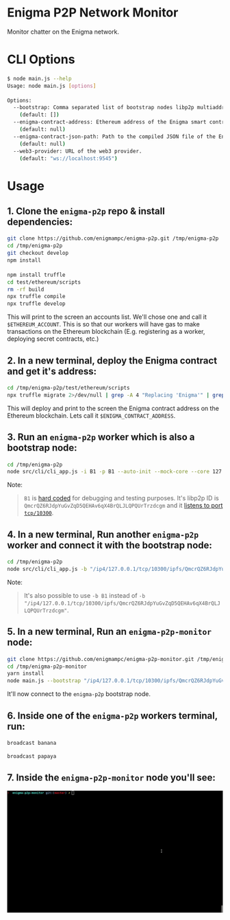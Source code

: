 # Enigma P2P Network Monitor

Monitor chatter on the Enigma network.

# CLI Options

```bash
$ node main.js --help
Usage: node main.js [options]

Options:
  --bootstrap: Comma separated list of bootstrap nodes libp2p multiaddr.
    (default: [])
  --enigma-contract-address: Ethereum address of the Enigma smart contract.
    (default: null)
  --enigma-contract-json-path: Path to the compiled JSON file of the Enigma smart contract.
    (default: null)
  --web3-provider: URL of the web3 provider.
    (default: "ws://localhost:9545")
```

# Usage

## 1. Clone the `enigma-p2p` repo & install dependencies:

```bash
git clone https://github.com/enigmampc/enigma-p2p.git /tmp/enigma-p2p
cd /tmp/enigma-p2p
git checkout develop
npm install

npm install truffle
cd test/ethereum/scripts
rm -rf build
npx truffle compile
npx truffle develop
```

This will print to the screen an accounts list. We'll chose one and call it `$ETHEREUM_ACCOUNT`.
This is so that our workers will have gas to make transactions on the Ethereum blockchain (E.g. registering as a worker, deploying secret contracts, etc.)

## 2. In a new terminal, deploy the Enigma contract and get it's address:

```bash
cd /tmp/enigma-p2p/test/ethereum/scripts
npx truffle migrate 2>/dev/null | grep -A 4 "Replacing 'Enigma'" | grep 'contract address' | awk '{print $NF}'
```

This will deploy and print to the screen the Enigma contract address on the Ethereum blockchain.
Lets call it `$ENIGMA_CONTRACT_ADDRESS`.

## 3. Run an `enigma-p2p` worker which is also a bootstrap node:

```bash
cd /tmp/enigma-p2p
node src/cli/cli_app.js -i B1 -p B1 --auto-init --mock-core --core 127.0.0.1:3456 --ethereum-address "$ETHEREUM_ACCOUNT" --ethereum-contract-address "$ENIGMA_CONTRACT_ADDRESS"
```

Note:

> `B1` is [hard coded](https://github.com/enigmampc/enigma-p2p/blob/ada81f91111ec9f4a83c2abae21210776db54a4e/test/singleConfig/id-l.json) for debugging and testing purposes.
> It's libp2p ID is `QmcrQZ6RJdpYuGvZqD5QEHAv6qX4BrQLJLQPQUrTrzdcgm` and it [listens to port `tcp/10300`](https://github.com/enigmampc/enigma-p2p/blob/c30ed1e82853a793c9453a79efeb654ee77dec38/configs/debug.json#L2).

## 4. In a new terminal, Run another `enigma-p2p` worker and connect it with the bootstrap node:

```bash
cd /tmp/enigma-p2p
node src/cli/cli_app.js -b "/ip4/127.0.0.1/tcp/10300/ipfs/QmcrQZ6RJdpYuGvZqD5QEHAv6qX4BrQLJLQPQUrTrzdcgm" --auto-init --mock-core --core 127.0.0.1:3456 --ethereum-address "$ETHEREUM_ACCOUNT" --ethereum-contract-address "$ENIGMA_CONTRACT_ADDRESS"
```

Note:

> It's also possible to use `-b B1` instead of `-b "/ip4/127.0.0.1/tcp/10300/ipfs/QmcrQZ6RJdpYuGvZqD5QEHAv6qX4BrQLJLQPQUrTrzdcgm"`.

## 5. In a new terminal, Run an `enigma-p2p-monitor` node:

```bash
git clone https://github.com/enigmampc/enigma-p2p-monitor.git /tmp/enigma-p2p-monitor
cd /tmp/enigma-p2p-monitor
yarn install
node main.js --bootstrap "/ip4/127.0.0.1/tcp/10300/ipfs/QmcrQZ6RJdpYuGvZqD5QEHAv6qX4BrQLJLQPQUrTrzdcgm"  --enigma-contract-json-path "/tmp/enigma-p2p/test/ethereum/scripts/build/contracts/Enigma.json" --enigma-contract-address "$ENIGMA_CONTRACT_ADDRESS"
```

It'll now connect to the `enigma-p2p` bootstrap node.

## 6. Inside one of the `enigma-p2p` workers terminal, run:

```bash
broadcast banana
```

```bash
broadcast papaya
```

## 7. Inside the `enigma-p2p-monitor` node you'll see:

![demo](/demo.gif)
